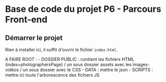 # Base de code du projet P6 - Parcours Front-end

## Démarrer le projet

Rien à installer ici, il suffit d'ouvrir le fichier `index.html`.


A FAIRE 
ROOT :
    - DOSSIER PUBLIC : contient les fichiers HTML (index+photographersPage) / un sous dossier assets avec les images-vidéos / un sous dossier avec le CSS
    - DATA : mettre le json
    - SCRIPTS : mettre ici toute l'arborescence des fichiers JS